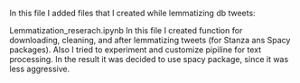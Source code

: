 In this file I added files that I created while lemmatizing db tweets:

Lemmatization_reserach.ipynb
In this file I created function for downloading, cleaning, and after lemmatizing tweets (for Stanza ans Spacy packages). Also I tried to experiment and customize pipiline for text processing. In the result it was decided to use spacy package, since it was less aggressive. 
